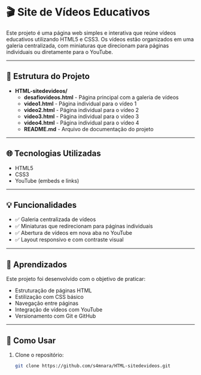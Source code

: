# 🎬 Site de Vídeos Educativos

Este projeto é uma página web simples e interativa que reúne vídeos educativos utilizando HTML5 e CSS3. Os vídeos estão organizados em uma galeria centralizada, com miniaturas que direcionam para páginas individuais ou diretamente para o YouTube.

---

## 📁 Estrutura do Projeto
- **HTML-sitedevideos/**
  - **desafiovideos.html**               - Página principal com a galeria de vídeos
  - **video1.html**              - Página individual para o vídeo 1
  - **video2.html**              - Página individual para o vídeo 2
  - **video3.html**              - Página individual para o vídeo 3
  - **video4.html**              - Página individual para o vídeo 4
  - **README.md**                - Arquivo de documentação do projeto

---

## 🌐 Tecnologias Utilizadas

- HTML5
- CSS3
- YouTube (embeds e links)

---

## 💡 Funcionalidades

- ✅ Galeria centralizada de vídeos
- ✅ Miniaturas que redirecionam para páginas individuais
- ✅ Abertura de vídeos em nova aba no YouTube
- ✅ Layout responsivo e com contraste visual

---

## 🧠 Aprendizados

Este projeto foi desenvolvido com o objetivo de praticar:

- Estruturação de páginas HTML
- Estilização com CSS básico
- Navegação entre páginas
- Integração de vídeos com YouTube
- Versionamento com Git e GitHub

---

## 🚀 Como Usar

1. Clone o repositório:
   ```bash
   git clone https://github.com/s4mnara/HTML-sitedevideos.git


